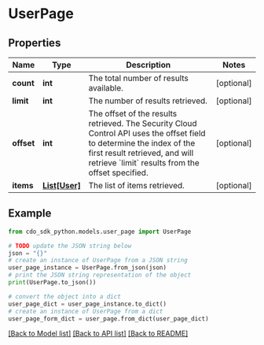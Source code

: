# UserPage


## Properties

Name | Type | Description | Notes
------------ | ------------- | ------------- | -------------
**count** | **int** | The total number of results available. | [optional] 
**limit** | **int** | The number of results retrieved. | [optional] 
**offset** | **int** | The offset of the results retrieved. The Security Cloud Control API uses the offset field to determine the index of the first result retrieved, and will retrieve &#x60;limit&#x60; results from the offset specified. | [optional] 
**items** | [**List[User]**](User.md) | The list of items retrieved. | [optional] 

## Example

```python
from cdo_sdk_python.models.user_page import UserPage

# TODO update the JSON string below
json = "{}"
# create an instance of UserPage from a JSON string
user_page_instance = UserPage.from_json(json)
# print the JSON string representation of the object
print(UserPage.to_json())

# convert the object into a dict
user_page_dict = user_page_instance.to_dict()
# create an instance of UserPage from a dict
user_page_form_dict = user_page.from_dict(user_page_dict)
```
[[Back to Model list]](../README.md#documentation-for-models) [[Back to API list]](../README.md#documentation-for-api-endpoints) [[Back to README]](../README.md)


